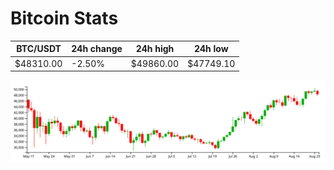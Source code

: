# Bitcoin Stats

BTC/USDT|24h change|24h high|24h low|
|---|---|---|---|
|$48310.00|-2.50%|$49860.00|$47749.10|

<img src="./chart.svg">
